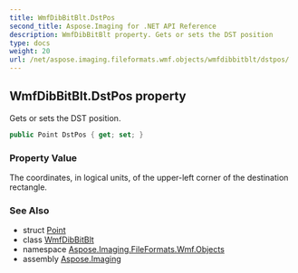 ```yaml
---
title: WmfDibBitBlt.DstPos
second_title: Aspose.Imaging for .NET API Reference
description: WmfDibBitBlt property. Gets or sets the DST position
type: docs
weight: 20
url: /net/aspose.imaging.fileformats.wmf.objects/wmfdibbitblt/dstpos/
---
```

## WmfDibBitBlt.DstPos property

Gets or sets the DST position.

```csharp
public Point DstPos { get; set; }
```

### Property Value

The coordinates, in logical units, of the upper-left corner of the destination rectangle.

### See Also

* struct [Point](../../../aspose.imaging/point/)
* class [WmfDibBitBlt](../)
* namespace [Aspose.Imaging.FileFormats.Wmf.Objects](../../wmfdibbitblt/)
* assembly [Aspose.Imaging](../../../)


